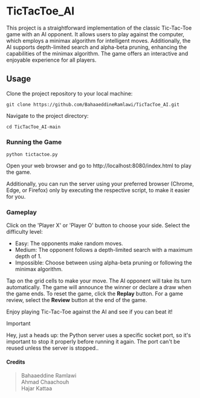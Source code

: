 # TicTacToe_AI

This project is a straightforward implementation of the classic Tic-Tac-Toe game with an AI opponent. It allows users to play against the computer, which employs a minimax algorithm for intelligent moves. Additionally, the AI supports depth-limited search and alpha-beta pruning, enhancing the capabilities of the minimax algorithm.
The game offers an interactive and enjoyable experience for all players.

## Usage

Clone the project repository to your local machine:
```
git clone https://github.com/BahaaeddineRamlawi/TicTacToe_AI.git
```
Navigate to the project directory:
```
cd TicTacToe_AI-main
```

### Running the Game
```
python tictactoe.py
```
Open your web browser and go to http://localhost:8080/index.html to play the game.

Additionally, you can run the server using your preferred browser (Chrome, Edge, or Firefox) only by executing the respective script, to make it easier for you.

### Gameplay

Click on the 'Player X' or 'Player O' button to choose your side.
Select the difficulty level:
- Easy: The opponents make random moves.
- Medium: The opponent follows a depth-limited search with a maximum depth of 1.
- Impossible: Choose between using alpha-beta pruning or following the minimax algorithm.

Tap on the grid cells to make your move. The AI opponent will take its turn automatically.
The game will announce the winner or declare a draw when the game ends.
To reset the game, click the **Replay** button.
For a game review, select the **Review** button at the end of the game.

Enjoy playing Tic-Tac-Toe against the AI and see if you can beat it!

> [!IMPORTANT]
> Hey, just a heads up: the Python server uses a specific socket port, so it's important to stop it properly before running it again. The port can't be reused unless the server is stopped..

#### Credits

> Bahaaeddine Ramlawi <br />
> Ahmad Chaachouh <br />
> Hajar Kattaa
